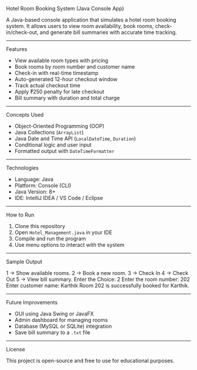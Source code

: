 Hotel Room Booking System (Java Console App)

A Java-based console application that simulates a hotel room booking system. It allows users to view room availability, book rooms, check-in/check-out, and generate bill summaries with accurate time tracking.

---

Features

- View available room types with pricing
- Book rooms by room number and customer name
- Check-in with real-time timestamp
- Auto-generated 12-hour checkout window
- Track actual checkout time
- Apply ₹250 penalty for late checkout
- Bill summary with duration and total charge

---

Concepts Used

- Object-Oriented Programming (OOP)
- Java Collections (`ArrayList`)
- Java Date and Time API (`LocalDateTime`, `Duration`)
- Conditional logic and user input
- Formatted output with `DateTimeFormatter`

---

Technologies

- Language: Java
- Platform: Console (CLI)
- Java Version: 8+
- IDE: IntelliJ IDEA / VS Code / Eclipse

---

How to Run

1. Clone this repository
2. Open `Hotel_Management.java` in your IDE
3. Compile and run the program
4. Use menu options to interact with the system

---

Sample Output

1 -> Show available rooms.
2 -> Book a new room.
3 -> Check In
4 -> Check Out
5 -> View bill summary.
Enter the Choice: 2
Enter the room number: 202
Enter customer name: Karthik
Room 202 is successfully booked for Karthik.


---

Future Improvements

- GUI using Java Swing or JavaFX
- Admin dashboard for managing rooms
- Database (MySQL or SQLite) integration
- Save bill summary to a `.txt` file

---

License

This project is open-source and free to use for educational purposes.
